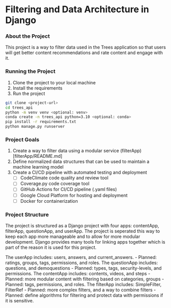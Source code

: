 # Filtering and Data Architecture in Django

### About the Project
This project is a way to filter data used in the Trees application so that
users will get better content recommendations and rate content and engage with it.

### Running the Project

1. Clone the project to your local machine
2. Install the requirements
3. Run the project

```bash
git clone <project-url>
cd trees_api
python -m venv venv <optional: venv>
conda create -n trees_api python=3.10 <optional: conda> 
pip install -r requirements.txt
python manage.py runserver
```

### Project Goals
1. Create a way to filter data using a modular service (filterApp)[filterApp/README.md]
2. Define normalized data structures that can be used to maintain a machine learning model
3. Create a CI/CD pipeline with automated testing and deployment
    - [ ] CodeClimate code quality and review tool
    - [ ] Coverage.py code coverage tool
    - [ ] GitHub Actions for CI/CD pipeline (.yaml files)
    - [ ] Google Cloud Platform for hosting and deployment
    - [ ] Docker for containerization

### Project Structure
The project is structured as a Django project with four apps: contentApp, filterApp,
questionApp, and userApp. The project is seperated this way to keep each app more 
manageable and to allow for more modular development. Django provides many tools
for linking apps together which is part of the reason it is used for this project.

The userApp includes: users, answers, and current_answers.
    - Planned: ratings, groups, tags, permissions, and roles.
The questionApp includes: questions, and demoquestions
    - Planned: types, tags, security-levels, and permissions.
The contentApp includes: contents, videos, and steps
    - Planned: more modular content with filtering based on categories, groups
    - Planned: tags, permissions, and roles.
The filterApp includes: SimpleFilter, FilterRef
    - Planned: more complex filters, and a way to combine filters
    - Planned: define algorithms for filtering and protect data with permissions
    if it is sensitive.
